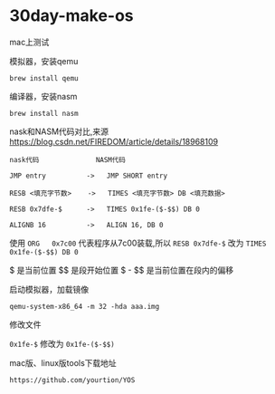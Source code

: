 # 30day-make-os

mac上测试

模拟器，安装qemu

`brew install qemu`

编译器，安装nasm

`brew install nasm`

nask和NASM代码对比,来源 https://blog.csdn.net/FIREDOM/article/details/18968109

```
nask代码              NASM代码

JMP entry          ->   JMP SHORT entry

RESB <填充字节数>    ->   TIMES <填充字节数> DB <填充数据>

RESB 0x7dfe-$      ->   TIMES 0x1fe-($-$$) DB 0

ALIGNB 16          ->   ALIGN 16, DB 0
```

使用 `ORG   0x7c00` 代表程序从7c00装载,所以 `RESB 0x7dfe-$` 改为 `TIMES 0x1fe-($-$$) DB 0`

$ 是当前位置 $$ 是段开始位置 $ - $$ 是当前位置在段内的偏移

启动模拟器，加载镜像

`qemu-system-x86_64 -m 32 -hda aaa.img`

修改文件

`0x1fe-$` 修改为 `0x1fe-($-$$)`

mac版、linux版tools下载地址

`https://github.com/yourtion/YOS`


